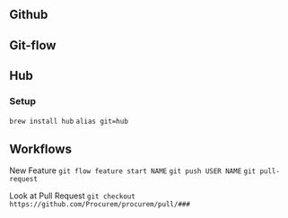 ## Github



## Git-flow



## Hub

### Setup
`brew install hub`
`alias git=hub`



## Workflows

New Feature
`git flow feature start NAME`
`git push USER NAME`
`git pull-request`

Look at Pull Request
`git checkout https://github.com/Procurem/procurem/pull/###`
